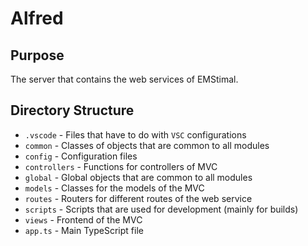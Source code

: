 # Alfred

## Purpose
The server that contains the web services of EMStimal.

## Directory Structure
* `.vscode` - Files that have to do with `VSC` configurations
* `common` - Classes of objects that are common to all modules
* `config` - Configuration files
* `controllers` - Functions for controllers of MVC
* `global` - Global objects that are common to all modules
* `models` - Classes for the models of the MVC
* `routes` - Routers for different routes of the web service
* `scripts` - Scripts that are used for development (mainly for builds)
* `views` - Frontend of the MVC
* `app.ts` - Main TypeScript file